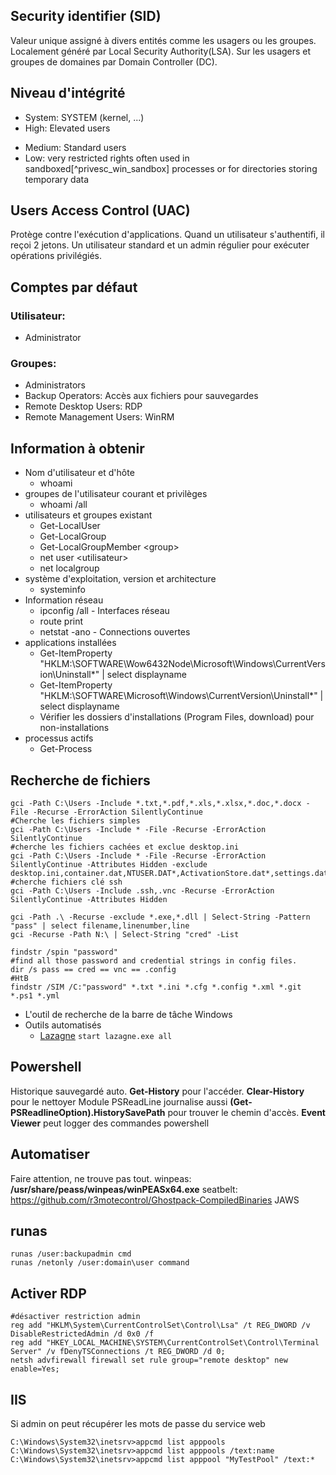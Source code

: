 ## Security identifier (SID)
Valeur unique assigné à divers entités comme les usagers ou les groupes. Localement généré par Local Security Authority(LSA). Sur les usagers et groupes de domaines par Domain Controller (DC).

## Niveau d'intégrité
* System: SYSTEM (kernel, ...)
* High: Elevated users
- Medium: Standard users
- Low: very restricted rights often used in sandboxed[^privesc_win_sandbox] processes or for directories storing temporary data

## Users Access Control (UAC)
Protège contre l'exécution d'applications. Quand un utilisateur s'authentifi, il reçoi 2 jetons. Un utilisateur standard et un admin régulier pour exécuter opérations privilégiés. 

## Comptes par défaut
### Utilisateur:
- Administrator
### Groupes:
- Administrators			
- Backup Operators: Accès aux fichiers pour sauvegardes
- Remote Desktop Users: RDP
- Remote Management Users: WinRM

## Information à obtenir
* Nom d'utilisateur et d'hôte
	* whoami
* groupes de l'utilisateur courant et privilèges
	* whoami /all
* utilisateurs et groupes existant
	* Get-LocalUser
	* Get-LocalGroup
	* Get-LocalGroupMember \<group>
	* net user \<utilisateur>
	* net localgroup
* système d'exploitation, version et architecture
	* systeminfo
* Information réseau
	* ipconfig /all  - Interfaces réseau
	* route print
	* netstat -ano   -  Connections ouvertes
* applications installées
	* Get-ItemProperty "HKLM:\SOFTWARE\Wow6432Node\Microsoft\Windows\CurrentVersion\Uninstall\*" | select displayname
	* Get-ItemProperty "HKLM:\SOFTWARE\Microsoft\Windows\CurrentVersion\Uninstall\*" | select displayname
	* Vérifier les dossiers d'installations (Program Files, download) pour non-installations
* processus actifs
	* Get-Process

## Recherche de fichiers

~~~~~~~~~~~~~~~~~~~~~~~~~~~~~~~~~ shell
gci -Path C:\Users -Include *.txt,*.pdf,*.xls,*.xlsx,*.doc,*.docx -File -Recurse -ErrorAction SilentlyContinue
#Cherche les fichiers simples
gci -Path C:\Users -Include * -File -Recurse -ErrorAction SilentlyContinue
#cherche les fichiers cachées et exclue desktop.ini
gci -Path C:\Users -Include * -File -Recurse -ErrorAction SilentlyContinue -Attributes Hidden -exclude desktop.ini,container.dat,NTUSER.DAT*,ActivationStore.dat*,settings.dat*
#cherche fichiers clé ssh
gci -Path C:\Users -Include .ssh,.vnc -Recurse -ErrorAction SilentlyContinue -Attributes Hidden

gci -Path .\ -Recurse -exclude *.exe,*.dll | Select-String -Pattern "pass" | select filename,linenumber,line
gci -Recurse -Path N:\ | Select-String "cred" -List

findstr /spin "password"
#find all those password and credential strings in config files.
dir /s pass == cred == vnc == .config
#HtB
findstr /SIM /C:"password" *.txt *.ini *.cfg *.config *.xml *.git *.ps1 *.yml
~~~~~~~~~~~~~~~~~~~~~~~~~~~~~~~~~
* L'outil de recherche de la barre de tâche Windows
* Outils automatisés
	* [Lazagne](https://github.com/AlessandroZ/LaZagne) `start lazagne.exe all`

## Powershell
Historique sauvegardé auto. **Get-History** pour l'accéder. **Clear-History** pour le nettoyer
Module PSReadLine journalise aussi **(Get-PSReadlineOption).HistorySavePath** pour trouver le chemin d'accès.
**Event Viewer** peut logger des commandes powershell

## Automatiser
Faire attention, ne trouve pas tout.
	winpeas: **/usr/share/peass/winpeas/winPEASx64.exe**
	seatbelt: https://github.com/r3motecontrol/Ghostpack-CompiledBinaries
	JAWS

## runas

~~~~~~~~~~~~~~~~~~~~~~~~~~~~~~~~~
runas /user:backupadmin cmd
runas /netonly /user:domain\user command
~~~~~~~~~~~~~~~~~~~~~~~~~~~~~~~~~

## Activer RDP

~~~~~~~~~~~~~~~~~~~~~~~~~~~~~~~~~ shell
#désactiver restriction admin
reg add "HKLM\System\CurrentControlSet\Control\Lsa" /t REG_DWORD /v DisableRestrictedAdmin /d 0x0 /f
reg add "HKEY_LOCAL_MACHINE\SYSTEM\CurrentControlSet\Control\Terminal Server" /v fDenyTSConnections /t REG_DWORD /d 0;
netsh advfirewall firewall set rule group="remote desktop" new enable=Yes;
~~~~~~~~~~~~~~~~~~~~~~~~~~~~~~~~~

## IIS
Si admin on peut récupérer les mots de passe du service web

~~~~~~~~~~~~~~~~~~~~~~~~~~~~~~~~~
C:\Windows\System32\inetsrv>appcmd list apppools
C:\Windows\System32\inetsrv>appcmd list apppools /text:name
C:\Windows\System32\inetsrv>appcmd list apppool "MyTestPool" /text:*
~~~~~~~~~~~~~~~~~~~~~~~~~~~~~~~~~
